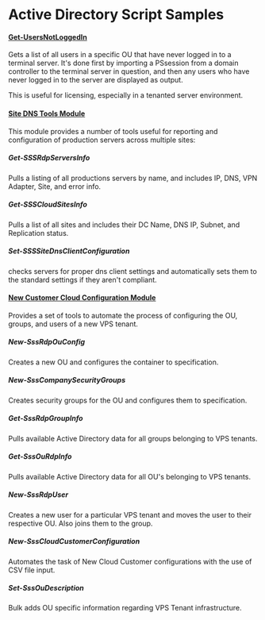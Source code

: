 # Active Directory Script Samples

#### [Get-UsersNotLoggedIn](https://github.com/jebaile7964/PowerShell-Code-Samples/blob/master/AD/Get-UsersNotLoggedIn.ps1)

Gets a list of all users in a specific OU that have never logged in to a terminal server.  It's done first by importing
a PSsession from a domain controller to the terminal server in question, and then any users who have never logged in to
the server are displayed as output.

This is useful for licensing, especially in a tenanted server environment.

#### [Site DNS Tools Module](https://github.com/jebaile7964/PowerShell-Code-Samples/blob/master/AD/SiteDnsTools.psm1)

This module provides a number of tools useful for reporting and configuration of production servers across multiple sites:

##### Get-SSSRdpServersInfo

Pulls a listing of all productions servers by name, and includes IP, DNS, VPN Adapter, Site, and error info.

##### Get-SSSCloudSitesInfo

Pulls a list of all sites and includes their DC Name, DNS IP, Subnet, and Replication status.

##### Set-SSSSiteDnsClientConfiguration

checks servers for proper dns client settings and automatically sets them to the standard settings if they aren't compliant.

#### [New Customer Cloud Configuration Module](https://github.com/jebaile7964/PowerShell-Code-Samples/blob/master/AD/SssCloudCustomerConfiguration.psm1)

Provides a set of tools to automate the process of configuring the OU, groups, and users of a new VPS tenant.

##### New-SssRdpOuConfig

Creates a new OU and configures the container to specification.

##### New-SssCompanySecurityGroups

Creates security groups for the OU and configures them to specification.

##### Get-SssRdpGroupInfo

Pulls available Active Directory data for all groups belonging to VPS tenants.

##### Get-SssOuRdpInfo

Pulls available Active Directory data for all OU's belonging to VPS tenants.

##### New-SssRdpUser

Creates a new user for a particular VPS tenant and moves the user to their respective OU.  Also joins them to the group.

##### New-SssCloudCustomerConfiguration

Automates the task of New Cloud Customer configurations with the use of CSV file input.

##### Set-SssOuDescription

Bulk adds OU specific information regarding VPS Tenant infrastructure.

